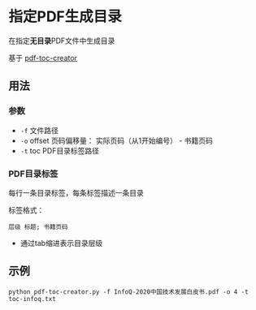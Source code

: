 # 指定PDF生成目录

在指定**无目录**PDF文件中生成目录

基于 [pdf-toc-creator](https://github.com/kingcent/pdf-toc-creator)

## 用法

### 参数

- `-f` 文件路径
- `-o` offset 页码偏移量： 实际页码（从1开始编号） - 书籍页码
- `-t` toc PDF目录标签路径

### PDF目录标签

每行一条目录标签，每条标签描述一条目录

标签格式：

`层级 标题; 书籍页码`

- 通过tab缩进表示目录层级

## 示例

```
python pdf-toc-creator.py -f InfoQ-2020中国技术发展白皮书.pdf -o 4 -t toc-infoq.txt
```
